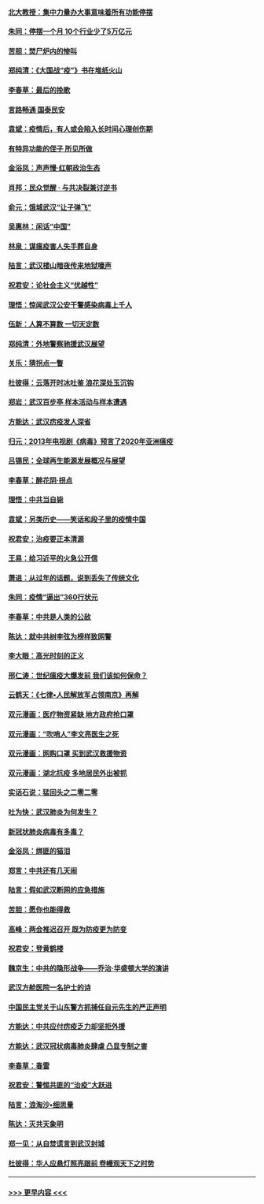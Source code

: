#### [北大教授：集中力量办大事意味着所有功能停摆](../pages/nsc993/n11904800.md?t=03011102) 
#### [朱同：停摆一个月 10个行业少了5万亿元](../pages/nsc993/n11904498.md?t=03011102) 
#### [苦胆：焚尸炉内的惨叫](../pages/nsc993/n11904479.md?t=03011102) 
#### [郑纯清：《大国战“疫”》书在堆纸火山](../pages/nsc993/n11904450.md?t=03011102) 
#### [李春草：最后的挽歌](../pages/nsc993/n11904441.md?t=03011102) 
#### [言路畅通 国泰民安](../pages/nsc993/n11904222.md?t=03011102) 
#### [袁斌：疫情后，有人或会陷入长时间心理创伤期](../pages/nsc993/n11901514.md?t=03011102) 
#### [有特异功能的侄子 所见所做](../pages/nsc993/n11901154.md?t=03011102) 
#### [金浴凤：声声慢‧红朝政治生态](../pages/nsc993/n11899553.md?t=03011102) 
#### [肖邦：民众觉醒 · 与共决裂兼讨逆书](../pages/nsc993/n11898435.md?t=03011102) 
#### [俞元：饿城武汉“让子弹飞”](../pages/nsc993/n11898344.md?t=03011102) 
#### [吴惠林：闲话“中国”](../pages/nsc993/n11898182.md?t=03011102) 
#### [林泉：谋瘟疫害人失手葬自身](../pages/nsc993/n11897892.md?t=03011102) 
#### [陆言：武汉楼山暗夜传来地狱嚎声](../pages/nsc993/n11897033.md?t=03011102) 
#### [祝君安：论社会主义“优越性”](../pages/nsc993/n11897005.md?t=03011102) 
#### [理悟：惊闻武汉公安干警感染病毒上千人](../pages/nsc993/n11896947.md?t=03011102) 
#### [伍新：人算不算数 一切天定数](../pages/nsc993/n11893372.md?t=03011102) 
#### [郑纯清：外地警察驰援武汉展望](../pages/nsc993/n11893115.md?t=03011102) 
#### [关乐：猜拐点一瞥](../pages/nsc993/n11893020.md?t=03011102) 
#### [杜彼得：云落开时冰吐鉴 浪花深处玉沉钩](../pages/nsc993/n11892107.md?t=03011102) 
#### [郑岩：武汉百步亭 样本活动与样本遭遇](../pages/nsc993/n11892310.md?t=03011102) 
#### [方能达：武汉疠疫发人深省](../pages/nsc993/n11891376.md?t=03011102) 
#### [归元：2013年电视剧《病毒》预言了2020年亚洲瘟疫](../pages/nsc993/n11891126.md?t=03011102) 
#### [吕锡民：全球再生能源发展概况与展望](../pages/nsc993/n11890613.md?t=03011102) 
#### [李春草：醉花阴·拐点](../pages/nsc993/n11890567.md?t=03011102) 
#### [理悟：中共当自毙](../pages/nsc993/n11890559.md?t=03011102) 
#### [袁斌：另类历史——笑话和段子里的疫情中国](../pages/nsc993/n11889243.md?t=03011102) 
#### [祝君安：治疫要正本清源](../pages/nsc993/n11889085.md?t=03011102) 
#### [王易：给习近平的火急公开信](../pages/nsc993/n11888225.md?t=03011102) 
#### [萧进：从过年的话题，说到丢失了传统文化](../pages/nsc993/n11887732.md?t=03011102) 
#### [朱同：疫情“逼出”360行状元](../pages/nsc993/n11887678.md?t=03011102) 
#### [李春草：中共是人类的公敌](../pages/nsc993/n11887656.md?t=03011102) 
#### [陈达：就中共树李弦为榜样致网警](../pages/nsc993/n11887625.md?t=03011102) 
#### [李大眼：高光时刻的正义](../pages/nsc993/n11887585.md?t=03011102) 
#### [邢仁涛：世纪瘟疫大爆发前 我们该如何保命？](../pages/nsc993/n11887535.md?t=03011102) 
#### [云鹤天：《七律▪人民解放军占领南京》再解](../pages/nsc993/n11887524.md?t=03011102) 
#### [双元漫画：医疗物资紧缺 地方政府抢口罩](../pages/nsc993/n11884744.md?t=03011102) 
#### [双元漫画：“吹哨人”李文亮医生之死](../pages/nsc993/n11884705.md?t=03011102) 
#### [双元漫画：网购口罩 买到武汉救援物资](../pages/nsc993/n11884670.md?t=03011102) 
#### [双元漫画：湖北抗疫 多地居民外出被抓](../pages/nsc993/n11884643.md?t=03011102) 
#### [实话石说：猛回头之二零二零](../pages/nsc993/n11883968.md?t=03011102) 
#### [吐为快：武汉肺炎为何发生？](../pages/nsc993/n11882180.md?t=03011102) 
#### [新冠状肺炎病毒有多毒？](../pages/nsc993/n11881790.md?t=03011102) 
#### [金浴凤：绑匪的猫泪](../pages/nsc993/n11880664.md?t=03011102) 
#### [郑言：中共还有几天闹](../pages/nsc993/n11880645.md?t=03011102) 
#### [陆言：假如武汉断网的应急措施](../pages/nsc993/n11880619.md?t=03011102) 
#### [苦胆：愿你也能得救](../pages/nsc993/n11880601.md?t=03011102) 
#### [高峰：两会推迟召开  既为防疫更为防变](../pages/nsc993/n11879977.md?t=03011102) 
#### [祝君安：登黄鹤楼](../pages/nsc993/n11880583.md?t=03011102) 
#### [魏京生：中共的隐形战争——乔治‧华盛顿大学的演讲](../pages/nsc993/n11879765.md?t=03011102) 
#### [武汉方舱医院一名护士的诗](../pages/nsc993/n11878480.md?t=03011102) 
#### [中国民主党关于山东警方抓捕任自元先生的严正声明](../pages/nsc993/n11877506.md?t=03011102) 
#### [方能达：中共应付疠疫乏力却坚拒外援](../pages/nsc993/n11877497.md?t=03011102) 
#### [方能达：武汉冠状病毒肺炎肆虐 凸显专制之害](../pages/nsc993/n11877475.md?t=03011102) 
#### [李春草：春雷](../pages/nsc993/n11876287.md?t=03011102) 
#### [祝君安：警惕共匪的“治疫”大跃进](../pages/nsc993/n11876084.md?t=03011102) 
#### [陆言：浪淘沙•细思量](../pages/nsc993/n11876071.md?t=03011102) 
#### [陈达：灭共天象明](../pages/nsc993/n11876063.md?t=03011102) 
#### [郑一见：从自焚谎言到武汉封城](../pages/nsc993/n11875621.md?t=03011102) 
#### [杜彼得：华人应悬灯照亮跟前 卷幔观天下之时势](../pages/nsc993/n11874822.md?t=03011102) 

----
#### [ >>> 更早内容 <<< ](../indexes/nsc993-earlier.md)
